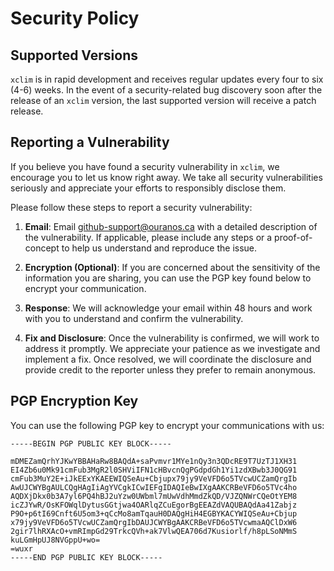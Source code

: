 # Security Policy

## Supported Versions

`xclim` is in rapid development and receives regular updates every four to six (4-6) weeks. In the event of a security-related bug discovery soon after the release of an `xclim` version, the last supported version will receive a patch release.

## Reporting a Vulnerability

If you believe you have found a security vulnerability in `xclim`, we encourage you to let us know right away. We take all security vulnerabilities seriously and appreciate your efforts to responsibly disclose them.

Please follow these steps to report a security vulnerability:

1. **Email**: Email [github-support@ouranos.ca](mailto:github-support@ouranos.ca) with a detailed description of the vulnerability. If applicable, please include any steps or a proof-of-concept to help us understand and reproduce the issue.

1. **Encryption (Optional)**: If you are concerned about the sensitivity of the information you are sharing, you can use the PGP key found below to encrypt your communication.

1. **Response**: We will acknowledge your email within 48 hours and work with you to understand and confirm the vulnerability.

1. **Fix and Disclosure**: Once the vulnerability is confirmed, we will work to address it promptly. We appreciate your patience as we investigate and implement a fix. Once resolved, we will coordinate the disclosure and provide credit to the reporter unless they prefer to remain anonymous.

## PGP Encryption Key

You can use the following PGP key to encrypt your communications with us:

```
-----BEGIN PGP PUBLIC KEY BLOCK-----

mDMEZamQrhYJKwYBBAHaRw8BAQdA+saPvmvr1MYe1nQy3n3QDcRE9T7UzTJ1XH31
EI4Zb6u0Mk91cmFub3MgR2l0SHViIFN1cHBvcnQgPGdpdGh1Yi1zdXBwb3J0QG91
cmFub3MuY2E+iJkEExYKAEEWIQSeAu+Cbjupx79jy9VeVFD6o5TVcwUCZamQrgIb
AwUJCWYBgAULCQgHAgIiAgYVCgkICwIEFgIDAQIeBwIXgAAKCRBeVFD6o5TVc4ho
AQDXjDkx0b3A7yl6PQ4hBJ2uYzw0UWbml7mUwVdhMmdZkQD/VJZQNWrCQeOtYEM8
icZJYwR/OsKFOWqlDytusGGtjwa4OARlqZCuEgorBgEEAZdVAQUBAQdAa41Zabjz
P9O+p6tI69Cnft6U5om3+qCcMo8amTqauH0DAQgHiH4EGBYKACYWIQSeAu+Cbjup
x79jy9VeVFD6o5TVcwUCZamQrgIbDAUJCWYBgAAKCRBeVFD6o5TVcwmaAQClDxW6
2gir7lhRXAcO+vmRImpGd29TrkcQVh+ak7VlwQEA706d7Kusiorlf/h8pLSoNMmS
kuLGmHpUJ8NVGppU+wo=
=wuxr
-----END PGP PUBLIC KEY BLOCK-----
```

